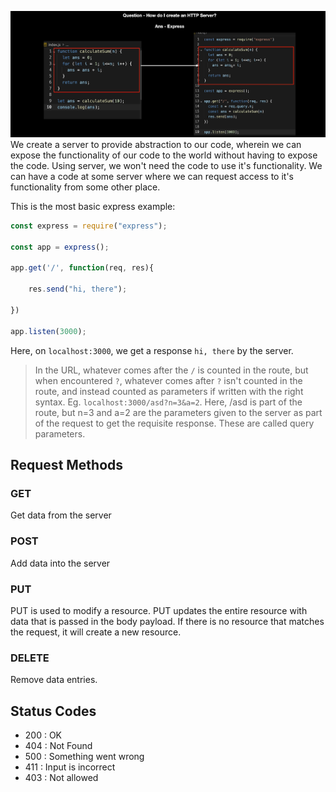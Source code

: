 ![](attachments/Pasted%20image%2020240910233539.png)
We create a server to provide abstraction to our code, wherein we can expose the functionality of our code to the world without having to expose the code. 
Using server, we won't need the code to use it's functionality. We can have a code at some server where we can request access to it's functionality from some other place. 

This is the most basic express example:
```js
const express = require("express");

const app = express();

app.get('/', function(req, res){

    res.send("hi, there");

})

app.listen(3000);
```

Here, on `localhost:3000`, we get a response `hi, there` by the server. 

> In the URL, whatever comes after the `/` is counted in the route, but when encountered `?`, whatever comes after `?` isn't counted in the route, and instead counted as parameters if written with the right syntax. Eg. `localhost:3000/asd?n=3&a=2`. Here, /asd is part of the route, but n=3 and a=2 are the parameters given to the server as part of the request to get the requisite response. These are called query parameters.

## Request Methods
### GET
Get data from the server
### POST
Add data into the server
### PUT
PUT is used to modify a resource. PUT updates the entire resource with data that is passed in the body payload. If there is no resource that matches the request, it will create a new resource.
### DELETE
Remove data entries. 

## Status Codes
- 200 : OK
- 404 : Not Found
- 500 : Something went wrong
- 411 : Input is incorrect 
- 403 : Not allowed


